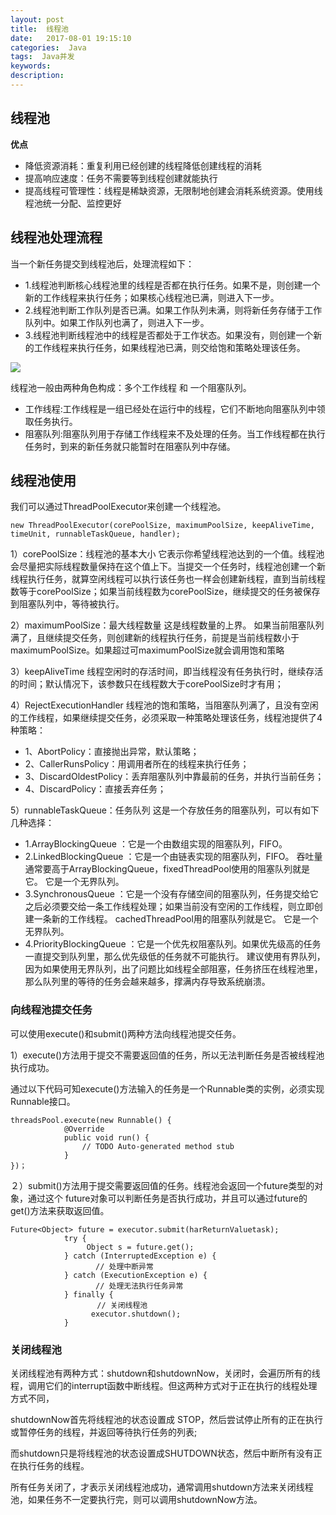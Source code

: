 ```yaml
---
layout: post
title:  线程池
date:   2017-08-01 19:15:10
categories:  Java
tags:  Java并发
keywords: 
description: 
---
```


## 线程池
**优点**
* 降低资源消耗：重复利用已经创建的线程降低创建线程的消耗
* 提高响应速度：任务不需要等到线程创建就能执行
* 提高线程可管理性：线程是稀缺资源，无限制地创建会消耗系统资源。使用线程池统一分配、监控更好

## 线程池处理流程
当一个新任务提交到线程池后，处理流程如下：
* 1.线程池判断核心线程池里的线程是否都在执行任务。如果不是，则创建一个新的工作线程来执行任务；如果核心线程池已满，则进入下一步。
* 2.线程池判断工作队列是否已满。如果工作队列未满，则将新任务存储于工作队列中。如果工作队列也满了，则进入下一步。
* 3.线程池判断线程池中的线程是否都处于工作状态。如果没有，则创建一个新的工作线程来执行任务，如果线程池已满，则交给饱和策略处理该任务。 

![](http://p7lixluhf.bkt.clouddn.com/XIANCHENGCHI.png)

线程池一般由两种角色构成：多个工作线程 和 一个阻塞队列。

* 工作线程:工作线程是一组已经处在运行中的线程，它们不断地向阻塞队列中领取任务执行。 
* 阻塞队列:阻塞队列用于存储工作线程来不及处理的任务。当工作线程都在执行任务时，到来的新任务就只能暂时在阻塞队列中存储。

## 线程池使用
我们可以通过ThreadPoolExecutor来创建一个线程池。
```
new ThreadPoolExecutor(corePoolSize, maximumPoolSize, keepAliveTime, timeUnit, runnableTaskQueue, handler);
```
1）corePoolSize：线程池的基本大小 
它表示你希望线程池达到的一个值。线程池会尽量把实际线程数量保持在这个值上下。当提交一个任务时，线程池创建一个新线程执行任务，就算空闲线程可以执行该任务也一样会创建新线程，直到当前线程数等于corePoolSize；如果当前线程数为corePoolSize，继续提交的任务被保存到阻塞队列中，等待被执行。

2）maximumPoolSize：最大线程数量 
这是线程数量的上界。 如果当前阻塞队列满了，且继续提交任务，则创建新的线程执行任务，前提是当前线程数小于maximumPoolSize。如果超过可maximumPoolSize就会调用饱和策略

3）keepAliveTime 
线程空闲时的存活时间，即当线程没有任务执行时，继续存活的时间；默认情况下，该参数只在线程数大于corePoolSize时才有用；

4）RejectExecutionHandler 
线程池的饱和策略，当阻塞队列满了，且没有空闲的工作线程，如果继续提交任务，必须采取一种策略处理该任务，线程池提供了4种策略： 
* 1、AbortPolicy：直接抛出异常，默认策略； 
* 2、CallerRunsPolicy：用调用者所在的线程来执行任务； 
* 3、DiscardOldestPolicy：丢弃阻塞队列中靠最前的任务，并执行当前任务； 
* 4、DiscardPolicy：直接丢弃任务；

5）runnableTaskQueue：任务队列 
这是一个存放任务的阻塞队列，可以有如下几种选择： 
* 1.ArrayBlockingQueue ：它是一个由数组实现的阻塞队列，FIFO。 
* 2.LinkedBlockingQueue ：它是一个由链表实现的阻塞队列，FIFO。 吞吐量通常要高于ArrayBlockingQueue，fixedThreadPool使用的阻塞队列就是它。 它是一个无界队列。 
* 3.SynchronousQueue ：它是一个没有存储空间的阻塞队列，任务提交给它之后必须要交给一条工作线程处理；如果当前没有空闲的工作线程，则立即创建一条新的工作线程。 cachedThreadPool用的阻塞队列就是它。 它是一个无界队列。 
* 4.PriorityBlockingQueue ：它是一个优先权阻塞队列。如果优先级高的任务一直提交到队列里，那么优先级低的任务就不可能执行。 
建议使用有界队列，因为如果使用无界队列，出了问题比如线程全部阻塞，任务挤压在线程池里，那么队列里的等待的任务会越来越多，撑满内存导致系统崩溃。

### 向线程池提交任务 
可以使用execute()和submit()两种方法向线程池提交任务。

1）execute()方法用于提交不需要返回值的任务，所以无法判断任务是否被线程池执行成功。 

通过以下代码可知execute()方法输入的任务是一个Runnable类的实例，必须实现Runnable接口。
```
threadsPool.execute(new Runnable() {                        
            @Override                        
            public void run() {                            
                // TODO Auto-generated method stub 
            }                     
})；
```
２）submit()方法用于提交需要返回值的任务。线程池会返回一个future类型的对象，通过这个 future对象可以判断任务是否执行成功，并且可以通过future的get()方法来获取返回值。
```
Future<Object> future = executor.submit(harReturnValuetask);               
            try {                       
                 Object s = future.get();              
            } catch (InterruptedException e) {                 
                   // 处理中断异常              
            } catch (ExecutionException e) {                   
                   // 处理无法执行任务异常            
            } finally {                        
                　　// 关闭线程池                      
                  executor.shutdown();           
            }
```
### 关闭线程池 
关闭线程池有两种方式：shutdown和shutdownNow，关闭时，会遍历所有的线程，调用它们的interrupt函数中断线程。但这两种方式对于正在执行的线程处理方式不同，
 
shutdownNow首先将线程池的状态设置成 STOP，然后尝试停止所有的正在执行或暂停任务的线程，并返回等待执行任务的列表;

而shutdown只是将线程池的状态设置成SHUTDOWN状态，然后中断所有没有正在执行任务的线程。 

所有任务关闭了，才表示关闭线程池成功，通常调用shutdown方法来关闭线程池，如果任务不一定要执行完，则可以调用shutdownNow方法。
